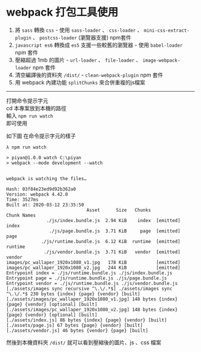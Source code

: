 # webpack 打包工具使用
1. 將 `sass` 轉換 `css` - 使用 `sass-loader` 、 `css-loader` 、 `mini-css-extract-plugin` 、 `postcss-loader` (瀏覽器支援) npm套件
2. `javascript es6` 轉換成 `es5` 支援一些較舊的瀏覽器 - 使用 `babel-loader` npm 套件
3. 壓縮超過 1mb 的圖片 - `url-loader` 、 `file-loader` 、 `image-webpack-loader` npm 套件
4. 清空編譯後的資料夾 `/dist/` - `clean-webpack-plugin` npm 套件
5. 用 webpack 內建功能 `splitChunks` 來合併重複的js檔案
<hr>

打開命令提示字元<br>
cd 本專案放到本機的路徑<br>
輸入 `npm run watch` <br>
即可使用

如下圖 在命令提示字元的樣子

```
λ npm run watch

> piyan@1.0.0 watch C:\piyan
> webpack --mode development --watch


webpack is watching the files…

Hash: 03f84e23ed9d92b362a0
Version: webpack 4.42.0
Time: 3527ms
Built at: 2020-03-12 23:35:50
                              Asset      Size   Chunks             Chunk Names
               ./js/index.bundle.js  2.94 KiB    index  [emitted]  index
                ./js/page.bundle.js  3.71 KiB     page  [emitted]  page
             ./js/runtime.bundle.js  6.12 KiB  runtime  [emitted]  runtime
              ./js/vendor.bundle.js  3.71 KiB   vendor  [emitted]  vendor
images/pc_wallaper_1920x1080_v1.jpg   178 KiB           [emitted]
images/pc_wallaper_1920x1080_v2.jpg   244 KiB           [emitted]
Entrypoint index = ./js/runtime.bundle.js ./js/index.bundle.js
Entrypoint page = ./js/runtime.bundle.js ./js/page.bundle.js
Entrypoint vendor = ./js/runtime.bundle.js ./js/vendor.bundle.js
[./assets/images sync recursive ^\.\/.*$] ./assets/images sync ^\.\/.*$ 230 bytes {index} {page} {vendor} [built]
[./assets/images/pc_wallaper_1920x1080_v1.jpg] 148 bytes {index} {page} {vendor} [optional] [built]
[./assets/images/pc_wallaper_1920x1080_v2.jpg] 148 bytes {index} {page} {vendor} [optional] [built]
[./assets/index.js] 86 bytes {index} {page} {vendor} [built]
[./assets/page.js] 67 bytes {page} {vendor} [built]
[./assets/vendor.js] 46 bytes {vendor} {page} [built]

```

然後到本機資料夾 `/dist/` 就可以看到壓縮後的圖片、js 、css 檔案

